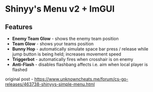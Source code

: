 # Shinyy's Menu v2 + ImGUI
## Features
*   **Enemy Team Glow** - shows the enemy team position
*   **Team Glow** - shows your teams position
*   **Bunny Hop** - automatically simulate space bar press / release while jump button is being held; increases movement speed
*   **Triggerbot** - automatically fires when crosshair is on enemy
*   **Anti-Flash** - disables flashbang affects i.e. aim when local player is flashed

original post - https://www.unknowncheats.me/forum/cs-go-releases/463738-shinyys-simple-menu.html
